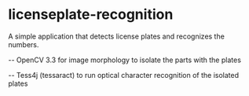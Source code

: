 # licenseplate-recognition

A simple application that detects license plates and recognizes the numbers.

-- OpenCV 3.3 for image morphology to isolate the parts with the plates

-- Tess4j (tessaract) to run optical character recognition of the isolated plates
